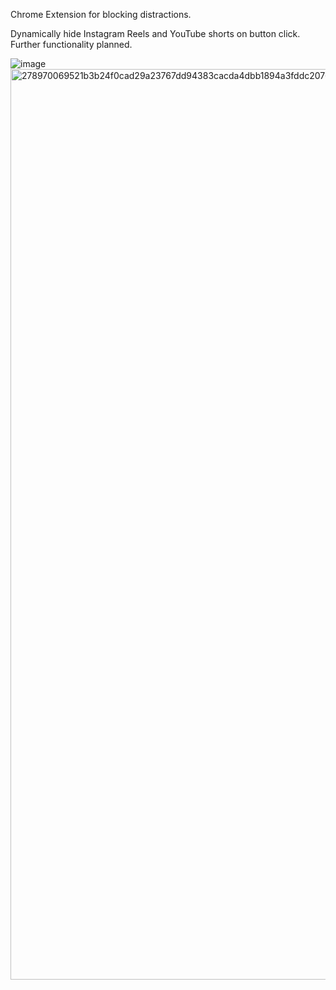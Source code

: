 Chrome Extension for blocking distractions.

Dynamically hide Instagram Reels and YouTube shorts on button click. Further functionality planned.

![image](https://github.com/user-attachments/assets/6d96c868-aab9-4ea0-9344-c4e689c01e87)
<img width="1457" alt="278970069521b3b24f0cad29a23767dd94383cacda4dbb1894a3fddc20762341" src="https://github.com/user-attachments/assets/f1f3a3e5-ed98-4edb-bd15-7dee5e5d9761">

